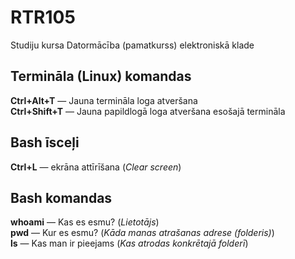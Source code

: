 # RTR105
Studiju kursa Datormācība (pamatkurss) elektroniskā klade
## Termināla (Linux) komandas
**Ctrl+Alt+T** — Jauna termināla loga atveršana  
**Ctrl+Shift+T** — Jauna papildlogā loga atveršana esošajā termināla  
## Bash īsceļi
**Ctrl+L** — ekrāna attīrīšana (*Clear screen*)  
## Bash komandas
**whoami** — Kas es esmu? (*Lietotājs*)  
**pwd** — Kur es esmu? (*Kāda manas atrašanas adrese (folderis)*)  
**ls** — Kas man ir pieejams (*Kas atrodas konkrētajā folderī*)  
